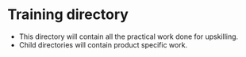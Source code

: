 # Training directory

- This directory will contain all the practical work done for upskilling.
- Child directories will contain product specific work. 
